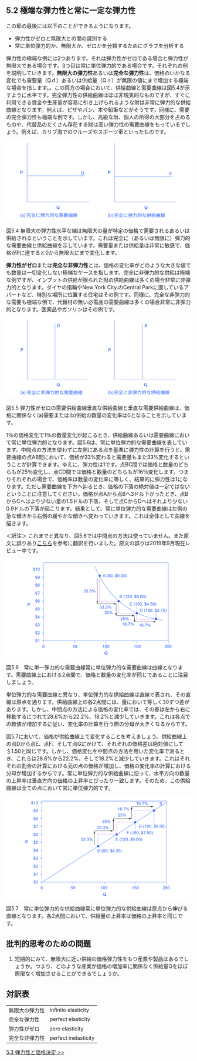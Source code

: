 ## 5.2 極端な弾力性と常に一定な弾力性

この節の最後には以下のことができるようになります。

* 弾力性がゼロと無限大との間の識別する
* 常に単位弾力的か、無限大か、ゼロかを分類するためにグラフを分析する

弾力性の極端な例には2つあります。それは弾力性がゼロである場合と弾力性が無限大である場合です。3つ目は常に単位弾力的である場合です。それぞれの例を説明していきます。**無限大の弾力性**あるいは**完全な弾力性**は、価格のいかなる変化でも需要量（Qｄ）あるいは供給量（Qｓ）が無限の値にまで増加する極端な場合を指します。。この両方の場合において、供給曲線と需要曲線は図5.4が示すように水平です。完全弾力性の供給曲線はほぼ非現実的なものですが、すぐに利用できる資金や生産量が容易に引き上げられるような財は非常に弾力的な供給曲線となります。例えば、ピザやパン、本や鉛筆などがそうです。同様に、需要の完全弾力性も極端な例です。しかし、高級な財、個人の所得の大部分を占めるものや、代替品のたくさん存在する財は高い弾力性の需要曲線をもっているでしょう。例えば、カリブ海でのクルーズやスポーツ車といったものです。

<img src="img/CNX_Econ_C05_006_ja.png" alt="無限大の弾力性">
<div class="figure_text">
  <p>
    <span class="figure_title">図5.4 無限大の弾力性</span>水平な線は無限大の量が特定の価格で需要されるあるいは供給されるということを示しています。これは完全に（あるいは無限に）弾力的な需要曲線と供給曲線を示しています。需要量または供給量は非常に敏感で、価格がPに達すると0から無限大にまで変化します。
  </p>
</div>

**弾力性がゼロ**または**完全な非弾力性**とは、価格の変化率がどのような大きな値でも数量は一切変化しない極端なケースを指します。完全に非弾力的な供給は極端な例ですが、インプットの供給が限られた財の供給曲線は多くの場合非常に非弾力的となります。ダイヤの指輪やNew York City.のCentral Parkに面しているアパートなど、特別な場所に位置する住宅はその例です。同様に、完全な非弾力的な需要も極端な例で、代替材の無い必需品の需要曲線は多くの場合非常に非弾力的となります。医薬品やガソリンはその例です。

<img src="img/CNX_Econ_C05_008_ja.png" alt="弾力性がゼロの需要供給曲線">
<div class="figure_text">
  <p>
    <span class="figure_title">図5.5 弾力性がゼロの需要供給曲線</span>垂直な供給曲線と垂直な需要供給曲線は、価格に関係なく(a)需要または(b)供給の数量の変化率は0となることを示しています。
  </p>
</div>

1％の価格変化で1％の数量変化が起こるとき、供給曲線あるいは需要曲線において常に単位弾力的となります。図5.6は、常に単位弾力的な需要曲線を表しています。中間点の方法を使わずに左側にある点を基準に弾力性の計算を行うと、需要曲線の点AB間において、価格が33%変わると需要量もまた33%変化するということが計算できます。ゆえに、弾力性は1です。点BC間では価格と数量のどちらもが25％変化し、点CD間では価格と数量のどちらもが16％変化します。つまりそれぞれの場合で、価格率は数量の変化率に等しく、結果的に弾力性は1になります。ただし需要曲線を下方へ辿るとき、価格の下落の絶対値は一定ではないということに注意してください。価格が点Aから点Bへ3ドル下がったとき、点BからCへはより少ない量の1.5ドルの下落、そして点CからDへはそれより少ない0.9ドルの下落が起こります。結果として、常に単位弾力的な需要曲線は左側の急な傾きから右側の緩やかな傾きへ変わっていきます。これは全体として曲線を描きます。

<div class="translator_notes">
  <p>＜訳注＞ これまでと異なり、図5.6では中間点の方法は使っていません。また原文に誤りあり<a href="https://cnx.org/contents/ygzkb8kr@6/Polar-Cases-of-Elasticity-and-Constant-Elasticity">こちら</a>を参考に翻訳を行いました。原文の誤りは2019年9月現在レビュー中です。</p>
</div>

<img src="img/CNX_Econ_C05_016.jpg" alt="常に単一弾力的な需要曲線">
<div class="figure_text">
  <p>
    <span class="figure_title">図5.6　常に単一弾力的な需要曲線</span>常に単位弾力的な需要曲線は曲線となります。需要曲線上における2点間で、価格と数量の変化率が同じであることに注目しましょう。
  </p>
</div>

単位弾力的な需要曲線と異なり、単位弾力的な供給曲線は直線で表され、その直線は原点を通ります。供給曲線上の各2点間には、量において等しく30ずつ差があります。しかし、中間点の方法による価格の変化率では、その差は左から右に移動するにつれて28.6%から22.2%、18.2%と減少していきます。これは各点での数値が増加するに従い、変化率の計算を行う際の分母が大きくなるからです。

図5.7において、価格が供給曲線上で変化することを考えましょう。供給曲線上の点Dから点E、点F、そして点Gにかけて、それぞれの価格差は絶対値にして＄1.50と同じです。しかし、価格変化を中間点の方法を用いた変化率で測るとき、これらは28.6%から22.2%、そして18.2%と減少していきます。これはそれぞれの割合の計算における元の点の価格が増加し、価格の変化率の計算における分母が増加するからです。常に単位弾力的な供給曲線に沿って、水平方向の数量の上昇率は垂直方向の価格の上昇率とぴったり一致します。そのため、この供給曲線は全ての点において常に単位弾力的です。

<img src="img/CNX_Econ_C05_017.jpg" alt="常に単位弾力的な供給曲線">
<div class="figure_text">
  <p>
    <span class="figure_title">図5.7　常に単位弾力的な供給曲線</span>常に単位弾力的な供給曲線は原点から伸びる直線となります。各2点間において、供給量の上昇率は価格の上昇率と同じです。
  </p>
</div>

<div class="critical_thinking_questions">
    <h2>
        批判的思考のための問題
    </h2>
    <ol>
        <li>短期的にみて、無限大に近い供給の価格弾力性をもつ産業や製品はあるでしょうか。つまり、どのような産業が価格の増加率に関係なく供給量Qをほぼ際限なく増加させることができるでしょうか。</li>
    </ol>
</div>

<div class="glossary">
    <h2>
        対訳表
    </h2>
    <table>
        <tr>
            <td>無限大の弾力性</td>
            <td>infinite elasticity</td>
        </tr>
        <tr>
            <td>完全な弾力性</td>
            <td>perfect elasticity</td>
        </tr>
        <tr>
            <td>弾力性がゼロ</td>
            <td>zero elasticity</td>
        </tr>
        <tr>
            <td>完全な非弾力性</td>
            <td>perfect inelasticity</td>
        </tr>
    </table>
</div>

[5.3 弾力性と価格決定 >>](5-3-Elasticity-and-Pricing)